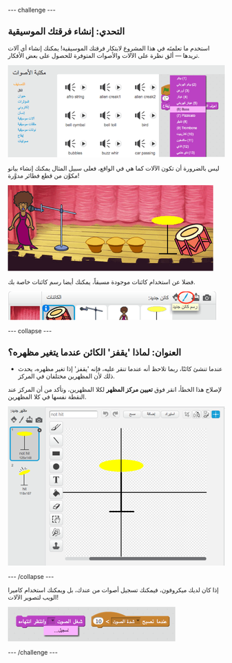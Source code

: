 --- challenge ---

## التحدي: إنشاء فرقتك الموسيقية

استخدم ما تعلمتَه في هذا المشروع لابتكار فرقتك الموسيقية! يمكنك إنشاء أي آلات تريدها — ألق نظرة على الآلات والأصوات المتوفرة للحصول على بعض الأفكار.

![لقطة الشاشة](images/band-ideas.png)

ليس بالضرورة أن تكون الآلات كما هي في الواقع، فعلى سبيل المثال يمكنك إنشاء بيانو مكوَّن من قطع فطائر مدوَّرة!

![لقطة الشاشة](images/band-piano.png)

فضلا عن استخدام كائنات موجودة مسبقاً، يمكنك أيضا رسم كائنات خاصة بك.

![لقطة الشاشة](images/band-draw.png)

--- collapse ---

## العنوان: لماذا 'يقفز' الكائن عندما يتغير مظهره؟

+ عندما تنشئ كائنًا، ربما تلاحظ أنه عندما تنقر عليه، فإنه 'يقفز' إذا تغير مظهره، يحدث ذلك لأن المظهرين مختلفان في المركز.

لإصلاح هذا الخطأ، انقر فوق **تعيين مركز المظهر** لكلا المظهرين، وتأكد من أن المركز عند النقطة نفسها في كلا المظهرين.

![لقطة الشاشة](images/band-center.png)

--- /collapse ---

إذا كان لديك ميكروفون، فيمكنك تسجيل أصوات من عندك، بل ويمكنك استخدام كاميرا الويب لتصوير الآلات!

![لقطة الشاشة](images/band-io.png)

--- /challenge ---